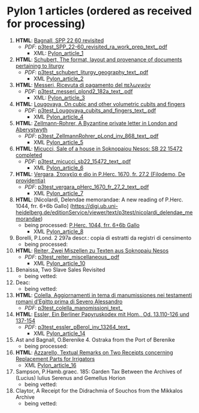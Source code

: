 # Pylon 1 articles (ordered as received for processing)

1. **HTML**: [Bagnall, SPP 22 60 revisited](https://digi.ub.uni-heidelberg.de/editionService/viewer/text/p3test/SPP_22-60_revisited_ra_work_prep#ref)
   - _PDF_: [p3test_SPP_22-60_revisited_ra_work_prep_text_.pdf](https://gitlab.ub.uni-heidelberg.de/verlag/PapyrologicalPublicationPlatform/-/blob/master/pdf/p3test_SPP_22-60_revisited_ra_work_prep_text_.pdf)
     - XML: [Pylon_article_1](https://github.com/jcowey/P3/blob/master/pylon/pylon1bagnall/bagnall_spp22_60.xml)
2. **HTML**: [Schubert, The format, layout and provenance of documents pertaining to liturgy](https://digi.ub.uni-heidelberg.de/editionService/viewer/text/p3test/schubert_liturgy_geography)
   - _PDF_: [p3test_schubert_liturgy_geography_text_.pdf](https://gitlab.ub.uni-heidelberg.de/verlag/PapyrologicalPublicationPlatform/-/blob/master/pdf/p3test_schubert_liturgy_geography_text_.pdf)
     - XML [Pylon_article_2](https://github.com/jcowey/P3/blob/master/pylon/pylon1schubert/schubert_liturgy_geography.xml)
3. **HTML**: [Messeri, Ricevuta di pagamento del πελωχικόν](https://digi.ub.uni-heidelberg.de/editionService/viewer/text/p3test/messeri_plond2_182a)
   - _PDF_:  [p3test_messeri_plond2_182a_text_.pdf](https://gitlab.ub.uni-heidelberg.de/verlag/PapyrologicalPublicationPlatform/-/blob/master/pdf/p3test_messeri_plond2_182a_text_.pdf)
     - XML: [Pylon_article_3](https://github.com/jcowey/P3/blob/master/pylon/pylon1messeri/messeri_plond2_182a.xml)
4. **HTML**: [Lougovaya, On cubic and other volumetric cubits and fingers](https://digi.ub.uni-heidelberg.de/editionService/viewer/text/p3test/Lougovaya_cubits_and_fingers)
   - _PDF_: [p3test_Lougovaya_cubits_and_fingers_text_.pdf](https://gitlab.ub.uni-heidelberg.de/verlag/PapyrologicalPublicationPlatform/-/blob/master/pdf/p3test_Lougovaya_cubits_and_fingers_text_.pdf)
     - XML [Pylon_article_4](https://github.com/jcowey/P3/blob/master/pylon/pylon1lougovaya/lougovaya_pharris1_50.xml)
5. **HTML**: [Zellmann-Rohrer, A Byzantine private letter in London and Aberystwyth](https://digi.ub.uni-heidelberg.de/editionService/viewer/text/p3test/ZellmannRohrer_pLond_inv_868)
   - _PDF_: [p3test_ZellmannRohrer_pLond_inv_868_text_.pdf](https://gitlab.ub.uni-heidelberg.de/verlag/PapyrologicalPublicationPlatform/-/blob/master/pdf/p3test_ZellmannRohrer_pLond_inv_868_text_.pdf)
     - XML [Pylon_article_5](https://github.com/jcowey/P3/blob/master/pylon/pylon1zellmann-rohrer/zellmann_plond3_868.xml)
6. **HTML**: [Micucci, Sale of a house in Soknopaiou Nesos: SB 22 15472 completed](https://digi.ub.uni-heidelberg.de/editionService/viewer/text/p3test/micucci_sb22_15472)
   - _PDF_: [p3test_micucci_sb22_15472_text_.pdf](https://gitlab.ub.uni-heidelberg.de/verlag/PapyrologicalPublicationPlatform/-/blob/master/pdf/p3test_micucci_sb22_15472_text_.pdf)
     - XML [Pylon_article_6](https://github.com/jcowey/P3/blob/master/pylon/pylon1micucci/micucci_sb22_15472.xml)
7. **HTML**: [Vergara, Στοιχεῖα e dio in P.Herc. 1670, fr. 27.2 (Filodemo, De providentia)](https://digi.ub.uni-heidelberg.de/editionService/viewer/text/p3test/vergara_pHerc_1670_fr_27_2)
   - _PDF_: [p3test_vergara_pHerc_1670_fr_27_2_text_.pdf](https://gitlab.ub.uni-heidelberg.de/verlag/PapyrologicalPublicationPlatform/-/blob/master/pdf/p3test_vergara_pHerc_1670_fr_27_2_text_.pdf)
     - XML [Pylon_article_7](https://github.com/jcowey/P3/blob/master/pylon/pylon1micucci/micucci_sb22_15472.xml)
8. **HTML**: [Nicolardi, Delendae memorandae: A new reading of P.Herc. 1044, frr. 6+6b Gallo] (https://digi.ub.uni-heidelberg.de/editionService/viewer/text/p3test/nicolardi_delendae_memorandae)
    - being processed: [P.Herc. 1044, frr. 6+6b Gallo](https://papyri.info/dclp/65542)
      - XML [Pylon_article_8](https://github.com/jcowey/P3/blob/master/pylon/pylon1nicolardi/nicolardi_delendae_memorandae.xml)
9. Borelli, P.Lond. 2 297a descr.: copia di estratti da registri di censimento
    - being processed:
10. **HTML**: [Reiter, Zwei Miszellen zu Texten aus Soknopaiu Nesos](https://digi.ub.uni-heidelberg.de/editionService/viewer/text/p3test/reiter_miscellaneous)
    - _PDF_: [p3test_reiter_miscellaneous_.pdf](https://gitlab.ub.uni-heidelberg.de/verlag/PapyrologicalPublicationPlatform/-/blob/master/pdf/p3test_reiter_miscellaneous_text_.pdf)
      - XML [Pylon_article_10](https://github.com/jcowey/P3/blob/master/pylon/pylon1reiter/reiter_miscellaneous.xml)
11. Benaissa, Two Slave Sales Revisited
    - being vetted:
12. Deac: 
    - being vetted:
13. **HTML**: [Colella, Aggiornamenti in tema di manumissiones nei testamenti romani d’Egitto prima di Severo Alessandro](https://digi.ub.uni-heidelberg.de/editionService/viewer/text/p3test/colella_manomissioni)
    - _PDF_: [p3test_colella_manomissioni_text_](https://gitlab.ub.uni-heidelberg.de/verlag/PapyrologicalPublicationPlatform/-/blob/master/pdf/p3test_colella_manomissioni_text_.pdf)
14. **HTML**: [Essler, Ein Berliner Papyruskodex mit Hom., Od. 13.110-126 und 137-154](https://digi.ub.uni-heidelberg.de/editionService/viewer/text/p3test/essler_pBerol_inv_13264)
    - _PDF_: [p3test_essler_pBerol_inv_13264_text_](https://gitlab.ub.uni-heidelberg.de/verlag/PapyrologicalPublicationPlatform/-/blob/master/pdf/p3test_essler_pBerol_inv_13264_text_.pdf)
      - XML [Pylon_article_14](https://github.com/jcowey/P3/blob/master/pylon/pylon1essler/essler_pBerol_inv_13264.xml)
15. Ast and Bagnall, O.Berenike 4. Ostraka from the Port of Berenike   
    - being processed:
16. **HTML**: [Azzarello, Textual Remarks on Two Receipts concerning Replacement Parts for Irrigators](https://digi.ub.uni-heidelberg.de/editionService/viewer/text/p3test/azzarello_receipts_rev)
      - XML [Pylon_article_16](https://github.com/jcowey/P3/blob/master/pylon/pylon1azzarello/azzarello_receipts-rev.xml)
17. Sampson, P.Hamb.graec. 185: Garden Tax Between the Archives of (Lucius) Iulius Serenus and Gemellus Horion
    - being vetted:
19. Claytor, A Receipt for the Didrachmia of Souchos from the Mikkalos Archive
    - being vetted:
